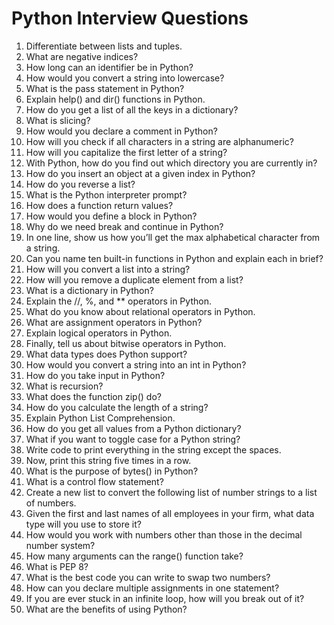 # Python Interview Questions
1. Differentiate between lists and tuples.
2. What are negative indices?
3. How long can an identifier be in Python?
4. How would you convert a string into lowercase?
5. What is the pass statement in Python?
6. Explain help() and dir() functions in Python.
7. How do you get a list of all the keys in a dictionary?
8. What is slicing?
9. How would you declare a comment in Python?
10. How will you check if all characters in a string are alphanumeric?
11. How will you capitalize the first letter of a string?
12. With Python, how do you find out which directory you are currently in?
13. How do you insert an object at a given index in Python?
14. How do you reverse a list?
15. What is the Python interpreter prompt?
16. How does a function return values?
17. How would you define a block in Python?
18. Why do we need break and continue in Python?
19. In one line, show us how you’ll get the max alphabetical character from a string.
20. Can you name ten built-in functions in Python and explain each in brief?
21. How will you convert a list into a string?
22. How will you remove a duplicate element from a list?
23. What is a dictionary in Python?
24. Explain the //, %, and ** operators in Python.
25. What do you know about relational operators in Python.
26. What are assignment operators in Python?
27. Explain logical operators in Python.
28. Finally, tell us about bitwise operators in Python.
29. What data types does Python support?
30. How would you convert a string into an int in Python?
31. How do you take input in Python?
32. What is recursion?
33. What does the function zip() do?
34. How do you calculate the length of a string?
35. Explain Python List Comprehension.
36. How do you get all values from a Python dictionary?
37. What if you want to toggle case for a Python string?
38. Write code to print everything in the string except the spaces.
39. Now, print this string five times in a row.
40. What is the purpose of bytes() in Python?
41. What is a control flow statement?
42. Create a new list to convert the following list of number strings to a list of numbers.
43. Given the first and last names of all employees in your firm, what data type will you use to store it?
44. How would you work with numbers other than those in the decimal number system?
45. How many arguments can the range() function take?
46. What is PEP 8?
47. What is the best code you can write to swap two numbers?
48. How can you declare multiple assignments in one statement?
49. If you are ever stuck in an infinite loop, how will you break out of it?
50. What are the benefits of using Python?
